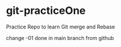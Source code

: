 # git-practiceOne
Practice Repo to learn Git merge and Rebase

change -01 done in main branch from github
